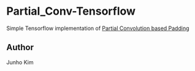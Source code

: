 # Partial_Conv-Tensorflow
Simple Tensorflow implementation of [Partial Convolution based Padding](https://arxiv.org/abs/1811.11718)


## Author
Junho Kim
